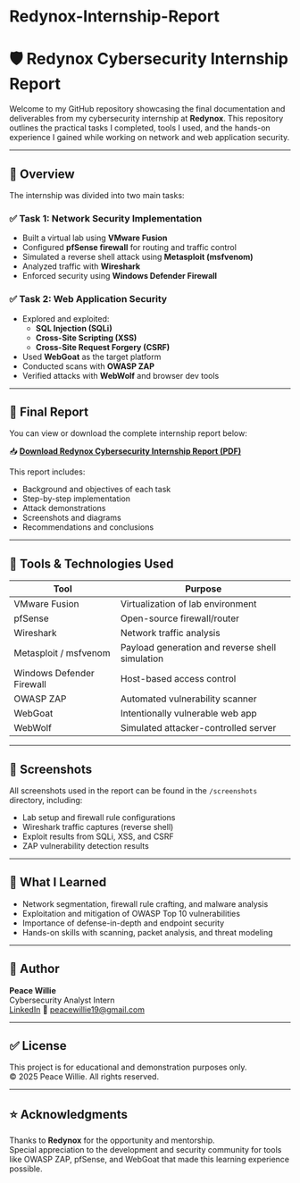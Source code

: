 # Redynox-Internship-Report
# 🛡️ Redynox Cybersecurity Internship Report

Welcome to my GitHub repository showcasing the final documentation and deliverables from my cybersecurity internship at **Redynox**. This repository outlines the practical tasks I completed, tools I used, and the hands-on experience I gained while working on network and web application security.

---

## 📌 Overview

The internship was divided into two main tasks:

### ✅ Task 1: Network Security Implementation
- Built a virtual lab using **VMware Fusion**
- Configured **pfSense firewall** for routing and traffic control
- Simulated a reverse shell attack using **Metasploit (msfvenom)**
- Analyzed traffic with **Wireshark**
- Enforced security using **Windows Defender Firewall**

### ✅ Task 2: Web Application Security
- Explored and exploited:
  - **SQL Injection (SQLi)**
  - **Cross-Site Scripting (XSS)**
  - **Cross-Site Request Forgery (CSRF)**
- Used **WebGoat** as the target platform
- Conducted scans with **OWASP ZAP**
- Verified attacks with **WebWolf** and browser dev tools

---

## 📄 Final Report

You can view or download the complete internship report below:

📥 **[Download Redynox Cybersecurity Internship Report (PDF)](./Redynox_Cybersecurity_Internship_Report.pdf)**

This report includes:
- Background and objectives of each task
- Step-by-step implementation
- Attack demonstrations
- Screenshots and diagrams
- Recommendations and conclusions

---

## 🧰 Tools & Technologies Used

| Tool         | Purpose                              |
|--------------|--------------------------------------|
| VMware Fusion | Virtualization of lab environment    |
| pfSense       | Open-source firewall/router          |
| Wireshark     | Network traffic analysis             |
| Metasploit / msfvenom | Payload generation and reverse shell simulation |
| Windows Defender Firewall | Host-based access control     |
| OWASP ZAP     | Automated vulnerability scanner      |
| WebGoat       | Intentionally vulnerable web app     |
| WebWolf       | Simulated attacker-controlled server |

---

## 📸 Screenshots

All screenshots used in the report can be found in the `/screenshots` directory, including:

- Lab setup and firewall rule configurations
- Wireshark traffic captures (reverse shell)
- Exploit results from SQLi, XSS, and CSRF
- ZAP vulnerability detection results

---

## 🧠 What I Learned

- Network segmentation, firewall rule crafting, and malware analysis
- Exploitation and mitigation of OWASP Top 10 vulnerabilities
- Importance of defense-in-depth and endpoint security
- Hands-on skills with scanning, packet analysis, and threat modeling

---

## 👤 Author

**Peace Willie**  
Cybersecurity Analyst Intern  
[LinkedIn](https://linkedin.com/in/peace-willie) 
📧 peacewillie19@gmail.com

---

## ✅ License

This project is for educational and demonstration purposes only.  
© 2025 Peace Willie. All rights reserved.

---

## ⭐ Acknowledgments

Thanks to **Redynox** for the opportunity and mentorship.  
Special appreciation to the development and security community for tools like OWASP ZAP, pfSense, and WebGoat that made this learning experience possible.

